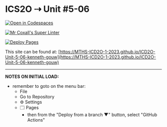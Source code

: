 # ICS2O ⇢ Unit #5-06

[![Open in Codespaces](https://classroom.github.com/assets/launch-codespace-7f7980b617ed060a017424585567c406b6ee15c891e84e1186181d67ecf80aa0.svg)](https://classroom.github.com/open-in-codespaces?assignment_repo_id=14989781)

[![Mr Coxall's Super Linter](https://github.com/MTHS-ICD2O-1-2023/ICD2O-Unit-5-06-kenneth-gouw/workflows/Mr%20Coxall's%20Super%20Linter/badge.svg)](https://github.com/MTHS-ICD2O-1-2023/ICD2O-Unit-5-06-kenneth-gouw/actions)

[![Deploy Pages](https://github.com/MTHS-ICD2O-1-2023/ICD2O-Unit-5-06-kenneth-gouw/workflows/Deploy%20Pages/badge.svg)](https://github.com/MTHS-ICD2O-1-2023/ICD2O-Unit-5-06-kenneth-gouw/actions)

This site can be found at: [https://MTHS-ICD2O-1-2023.github.io/ICD2O-Unit-5-06-kenneth-gouw](https://MTHS-ICD2O-1-2023.github.io/ICD2O-Unit-5-06-kenneth-gouw)

---

**NOTES ON INITIAL LOAD:**
- remember to goto on the menu bar:
  - File
  - Go to Repository
  - ⚙ Settings
  - 🗔 Pages
    - then from the "Deploy from a branch ▼" button, select "GitHub Actions"
